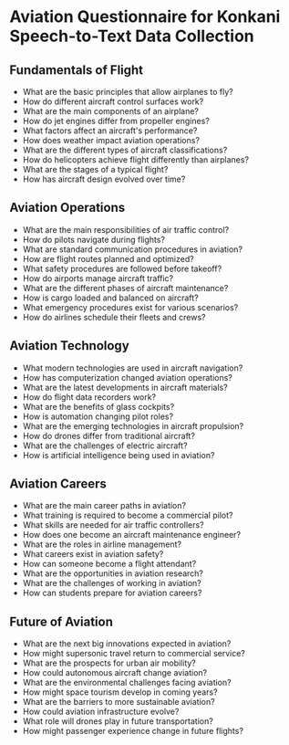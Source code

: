 # Aviation Questionnaire for Konkani Speech-to-Text Data Collection

## Fundamentals of Flight

- What are the basic principles that allow airplanes to fly?
- How do different aircraft control surfaces work?
- What are the main components of an airplane?
- How do jet engines differ from propeller engines?
- What factors affect an aircraft's performance?
- How does weather impact aviation operations?
- What are the different types of aircraft classifications?
- How do helicopters achieve flight differently than airplanes?
- What are the stages of a typical flight?
- How has aircraft design evolved over time?

## Aviation Operations

- What are the main responsibilities of air traffic control?
- How do pilots navigate during flights?
- What are standard communication procedures in aviation?
- How are flight routes planned and optimized?
- What safety procedures are followed before takeoff?
- How do airports manage aircraft traffic?
- What are the different phases of aircraft maintenance?
- How is cargo loaded and balanced on aircraft?
- What emergency procedures exist for various scenarios?
- How do airlines schedule their fleets and crews?

## Aviation Technology

- What modern technologies are used in aircraft navigation?
- How has computerization changed aviation operations?
- What are the latest developments in aircraft materials?
- How do flight data recorders work?
- What are the benefits of glass cockpits?
- How is automation changing pilot roles?
- What are the emerging technologies in aircraft propulsion?
- How do drones differ from traditional aircraft?
- What are the challenges of electric aircraft?
- How is artificial intelligence being used in aviation?

## Aviation Careers

- What are the main career paths in aviation?
- What training is required to become a commercial pilot?
- What skills are needed for air traffic controllers?
- How does one become an aircraft maintenance engineer?
- What are the roles in airline management?
- What careers exist in aviation safety?
- How can someone become a flight attendant?
- What are the opportunities in aviation research?
- What are the challenges of working in aviation?
- How can students prepare for aviation careers?

## Future of Aviation

- What are the next big innovations expected in aviation?
- How might supersonic travel return to commercial service?
- What are the prospects for urban air mobility?
- How could autonomous aircraft change aviation?
- What are the environmental challenges facing aviation?
- How might space tourism develop in coming years?
- What are the barriers to more sustainable aviation?
- How could aviation infrastructure evolve?
- What role will drones play in future transportation?
- How might passenger experience change in future flights?
